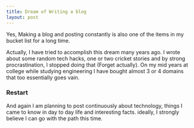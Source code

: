 ```yaml
---
title: Dream of Writing a blog
layout: post
---
```

Yes, Making a blog and posting constantly is also one of the items in my bucket list for a long time.

Actually, I have tried to accomplish this dream many years ago. I wrote about some random tech hacks, one or two cricket stories and by strong procrastination, I stopped doing that (Forget actually). On my mid years at college while studying engineering I have bought almost 3 or 4 domains that too essentially goes vain.

### Restart

And again I am planning to post continuously about technology, things I came to know in day to day life and interesting facts. ideally, I strongly believe I can go with the path this time.